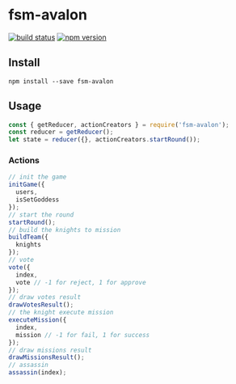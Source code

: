 # fsm-avalon
[![build status](https://img.shields.io/travis/avalon-ng/fsm-avalon/master.svg?style=flat-square)](https://travis-ci.org/avalon-ng/fsm-avalon)
[![npm version](https://img.shields.io/npm/v/fsm-avalon.svg?style=flat-square)](https://www.npmjs.com/package/fsm-avalon)
## Install
```
npm install --save fsm-avalon
```
## Usage
```javascript
const { getReducer, actionCreators } = require('fsm-avalon');
const reducer = getReducer();
let state = reducer({}, actionCreators.startRound());

```
### Actions
```javascript
// init the game
initGame({
  users,
  isSetGoddess
});
// start the round
startRound();
// build the knights to mission
buildTeam({
  knights
});
// vote
vote({
  index,
  vote // -1 for reject, 1 for approve
});
// draw votes result
drawVotesResult();
// the knight execute mission
executeMission({
  index,
  mission // -1 for fail, 1 for success
});
// draw missions result
drawMissionsResult();
// assassin
assassin(index);
```

